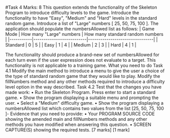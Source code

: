 #Task 4
Marks: 8
This question extends the functionality of the Skeleton Program to introduce difficulty levels to the game.
Introduce the functionality to have "Easy", "Medium" and "Hard" levels in the standard random game.
Introduce a list of "Large" numbers [ 25, 50, 75, 100 ]. The application should populate the numbersAllowed list as follows:
| Game Mode | How many "Large" numbers | How many standard random numbers |
|-----------|--------------------------|--------------------------------|
| Standard | 0 | 5 |
| Easy | 1 | 4 |
| Medium | 2 | 3 |
| Hard | 4 | 1 |

The functionality should produce a brand-new set of numbersAllowed for each turn even if the user expression does not evaluate to a target.
This functionality is not applicable to a training game.
What you need to do
Task 4.1
Modify the main method to introduce a menu to give the user a choice of the type of standard random game that they would like to play.
Modify the fillNumbers method and any other methods required to introduce a difficulty level option in the way described.
Task 4.2
Test that the changes you have made work:
• Run the Skeleton Program.
Press enter to start a standard game.
• Show the program displaying a suitable menu and prompting the user.
• Select a "Medium" difficulty game.
• Show the program displaying a numbersAllowed list which contains two values from the list [25, 50, 75, 100 ]-
Evidence that you need to provide:
• Your PROGRAM SOURCE CODE showing the amended main and fillNumbers methods and any other methods you have modified when answering this question.
• SCREEN CAPTURE(S) showing the required tests.
[7 marks]
[1 mark]
